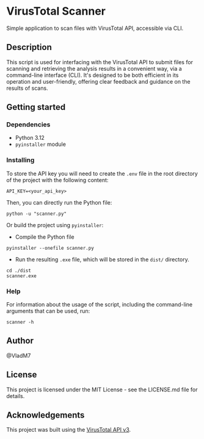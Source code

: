 # VirusTotal Scanner

Simple application to scan files with VirusTotal API, accessible via CLI.

## Description

This script is used for interfacing with the VirusTotal API to submit files for scanning and retrieving the analysis results in a convenient way, via a command-line interface (CLI). It's designed to be both efficient in its operation and user-friendly, offering clear feedback and guidance on the results of scans.

## Getting started

### Dependencies

- Python 3.12
- `pyinstaller` module

### Installing

To store the API key you will need to create the `.env` file in the root directory of the project with the following content:

```env
API_KEY=<your_api_key>
```

Then, you can directly run the Python file:

```shell
python -u "scanner.py"
```

Or build the project using `pyinstaller`:

- Compile the Python file

```shell
pyinstaller --onefile scanner.py
```

- Run the resulting `.exe` file, which will be stored in the `dist/` directory.

```shell
cd ./dist
scanner.exe
```

### Help

For information about the usage of the script, including the command-line arguments that can be used, run:

```shell
scanner -h
```

## Author

@VladM7

## License

This project is licensed under the MIT License - see the LICENSE.md file for details.

## Acknowledgements

This project was built using the [VirusTotal API v3](https://docs.virustotal.com/reference/overview).

